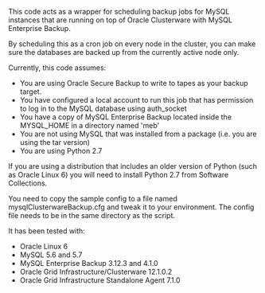 This code acts as a wrapper for scheduling backup jobs for MySQL instances that are running on top of Oracle Clusterware with MySQL Enterprise Backup.

By scheduling this as a cron job on every node in the cluster, you can make sure the databases are backed up from the currently active node only.

Currently, this code assumes:
 * You are using Oracle Secure Backup to write to tapes as your backup target.
 * You have configured a local account to run this job that has permission to log in to the MySQL database using auth_socket
 * You have a copy of MySQL Enterprise Backup located inside the MYSQL_HOME in a directory named 'meb'
 * You are not using MySQL that was installed from a package (i.e. you are using the tar version)
 * You are using Python 2.7

If you are using a distribution that includes an older version of Python (such as Oracle Linux 6) you will need to install Python 2.7 from Software Collections.

You need to copy the sample config to a file named mysqlClusterwareBackup.cfg and tweak it to your environment.  The config file needs to be in the same directory as the script.

It has been tested with:
 * Oracle Linux 6
 * MySQL 5.6 and 5.7
 * MySQL Enterprise Backup 3.12.3 and 4.1.0
 * Oracle Grid Infrastructure/Clusterware 12.1.0.2
 * Oracle Grid Infrastructure Standalone Agent 7.1.0

